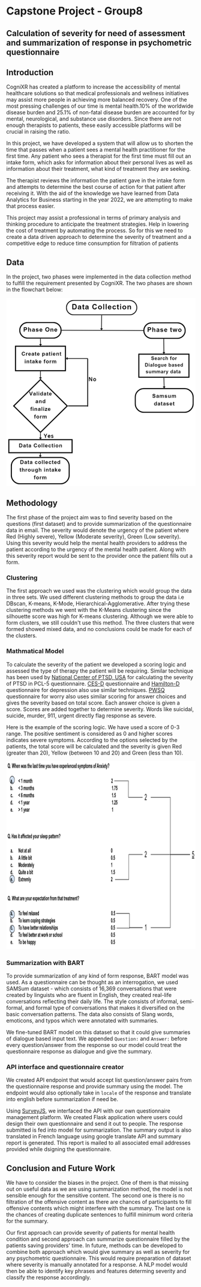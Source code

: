 # Capstone Project - Group8
## Calculation of severity for need of assessment and summarization of response in psychometric questionnaire

## Introduction
CogniXR has created a platform to increase the accessibility of mental healthcare solutions so that medical professionals and wellness initiatives may assist more people in achieving more balanced recovery. One of the most pressing challenges of our time is mental health.10% of the worldwide disease burden and 25.1% of non-fatal disease burden are accounted for by mental, neurological, and substance use disorders. Since there are not enough therapists to patients, these easily accessible platforms will be crucial in raising the ratio.

In this project, we have developed a system that will allow us to shorten the time that passes when a patient sees a mental health practitioner for the first time. Any patient who sees a therapist for the first time must fill out an intake form, which asks for information about their personal lives as well as information about their treatment, what kind of treatment they are seeking.

The therapist reviews the information the patient gave in the intake form and attempts to determine the best course of action for that patient after receiving it. With the aid of the knowledge we have learned from Data Analytics for Business starting in the year 2022, we are attempting to make that process easier.

This project may assist a professional in terms of primary analysis and thinking procedure to anticipate the treatment strategies. Help in lowering the cost of treatment by automating the process. So for this we need to create a data driven approach to determine the severity of treatment and a competitive edge to reduce time consumption for filtration of patients


## Data
In the project, two phases were implemented in the data collection method to fulfill the requirement presented by CogniXR. The two phases are shown in the flowchart below: 

<img alt="Data Collection" height="500px" src="EDA/images/data-collection.png" />

## Methodology
The first phase of the project aim was to find severity based on the questions (first dataset) and to provide summarization of the questionnaire data in email. The severity would denote the urgency of the patient where Red (Highly severe), Yellow (Moderate severity), Green (Low severity). Using this severity would help the mental health providers to address the patient according to the urgency of the mental health patient. Along with this severity report would be sent to the provider once the patient  fills out a form.

### Clustering 
The first approach we used was the clustering which would group the data in three sets. We used different clustering methods to group the data i.e DBscan, K-means, K-Mode, Hierarchical-Agglomerative. After trying these clustering methods we went with the K-Means clustering since the silhouette score was high for K-means clustering. Although we were able to form clusters, we still couldn't use this method. The three clusters that were formed showed mixed data, and no conclusions could be made for each of the clusters. 

### Mathmatical Model
To calculate the severity of the patient we developed a scoring logic and assessed the type of therapy the patient will be requiring. Similar technique has been used by [National Center of PTSD, USA](https://www.ptsd.va.gov/professional/assessment/adult-sr/ptsd-checklist.asp)  for calculating the severity of PTSD in PCL-5 questionnaire. [CES-D](https://www.apa.org/pi/about/publications/caregivers/practice-settings/assessment/tools/depression-scale) questionnaire and [Hamilton-D](https://dcf.psychiatry.ufl.edu/files/2011/05/HAMILTON-DEPRESSION.pdf) questionnaire for depression also use similar techniques. [PWSQ](http://fcon_1000.projects.nitrc.org/indi/enhanced/assessments/PSWQ.html#:~:text=The%20scale%20has%20been%20shown,and%2060%2D80%20High%20Worry.)  questionnaire for worry also uses similar scoring for answer choices and gives the severity based on total score.  Each answer choice is given a score. Scores are added together to determine severity. Words like suicidal, suicide, murder, 911, urgent directly flag response as severe. 

Here is the example of the scoring logic. We have used a score of 0-3 range. The positive sentiment is considered as 0 and higher scores indicates severe symptoms. According to the options selected by the patients, the total score will be calculated and the severity is given Red (greater than 20), Yellow (between 10 and 20) and Green (less than 10). 

<img alt="Mathmatical Model" height="500px" src="EDA/images/mathmatical-model.png" />

### Summarization with BART
To provide summarization of any kind of form response, BART model was used. As a questionnaire can be thought as an interrogation, we used SAMSum dataset - which consists of 16,369 conversations that were created by linguists who are fluent in English, they created real-life conversations reflecting their daily life. The style consists of informal, semi-formal, and formal type of conversations that makes it diversified on the basic conversation patterns. The data also consists of Slang words, emoticons, and typos which were annotated with summaries.


We fine-tuned BART model on this dataset so that it could give summaries of dialogue based input text. We appended `Question:` and `Answer:` before every question/answer from the response so our model could treat the questionnaire response as dialogue and give the summary.

### API interface and questionnaire creator
We created API endpoint that would accept list question/answer pairs from the questionnaire response and provide summary using the model. The endpoint would also optionally take in `locale` of the response and translate into english before summarization if need be. 

Using [SurveyJS](https://surveyjs.io/), we interfaced the API with our own questionnaire management platform. We created Flask application where users could design their own questionnaire and send it out to people. The response submitted is fed into model for summarization. The summary output is also translated in French language using google translate API and summary report is generated. This report is mailed to all associated email addresses provided while dsigning the questionnaire.

## Conclusion and Future Work
We have to consider the biases in the project. One of them is that missing out on useful data as we are using summarization method, the model is not sensible enough for the sensitive content. The second one is there is no filtration of the offensive content as there are chances of participants to fill offensive contents which might interfere with the summary. The last one is the chances of creating duplicate sentences to fulfill minimum word criteria for the summary.

Our first approach can provide severity of patients for mental health condition and second approach can summarize questionnaire filled by the patients saving providers' time. In future, methods can be developed to combine both approach which would give summary as well as severity for any psychometric questionnaire. This would require preparation of dataset where severity is manually annotated for a response. A NLP model would then be able to identify key phrases and features determing severity and classify the response accordingly.
